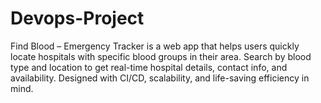 # Devops-Project
Find Blood – Emergency Tracker is a web app that helps users quickly locate hospitals with specific blood groups in their area. Search by blood type and location to get real-time hospital details, contact info, and availability. Designed with CI/CD, scalability, and life-saving efficiency in mind.
